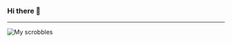 ### Hi there 👋
---

![My scrobbles](https://lastfm-recently-played.vercel.app/api?user=RedPandaFM)



<!--
**Baby-McBabyFace/Baby-McBabyFace** is a ✨ _special_ ✨ repository because its `README.md` (this file) appears on your GitHub profile.

Here are some ideas to get you started:

- 🔭 I’m currently working on ...
- 🌱 I’m currently learning ...
- 👯 I’m looking to collaborate on ...
- 🤔 I’m looking for help with ...
- 💬 Ask me about ...
- 📫 How to reach me: ...
- 😄 Pronouns: ...
- ⚡ Fun fact: ...
-->
